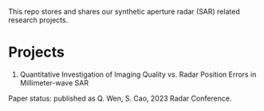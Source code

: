 This repo stores and shares our synthetic aperture radar (SAR) related research projects.

# Projects
1. Quantitative Investigation of Imaging Quality vs. Radar Position Errors in Millimeter-wave SAR

Paper status: published as Q. Wen, S. Cao, 2023 Radar Conference.
